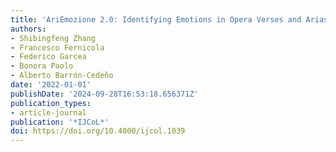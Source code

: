 ```yaml
---
title: 'AriEmozione 2.0: Identifying Emotions in Opera Verses and Arias'
authors:
- Shibingfeng Zhang
- Francesco Fernicola
- Federico Garcea
- Bonora Paolo
- Alberto Barrón-Cedeño
date: '2022-01-01'
publishDate: '2024-09-28T16:53:18.656371Z'
publication_types:
- article-journal
publication: '*IJCoL*'
doi: https://doi.org/10.4000/ijcol.1039
---
```


